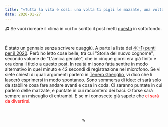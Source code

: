```yaml
---
title: "«Tutta la vita è così: una volta ti pigli le mazzate, una volta i baci»"
date: 2020-01-27
---
```

♫ Se vuoi ricreare il clima in cui ho scritto il post metti <span style="text-decoration:underline">[questa](https://youtu.be/4J65-U3izN8)</span> in sottofondo.

&nbsp;

È stato un gennaio senza scrivere quaggiù. A parte la lista dei <span style="text-decoration:underline">[4(+1) punti per il 2020](https://miry1919.github.io/hugosite/post/4-punti-per-il-2020/)</span>. Però ho letto cose belle, tra cui "Storia del nuovo cognome", secondo volume de "L'amica geniale", che in cinque giorni era già finito e ora dona il titolo a questo post. In realtà mi sono fatta sentire in modo alternativo in quel minuto e 42 secondi di registrazione nel microfono. Se vi siete chiesti di quali argomenti parlerò in <span style="text-decoration:underline">[Tenero Gheriglio](https://miry1919.github.io/hugosite/podcast/tenero-gheriglio/)</span>, vi dico che li lascerò esprimersi in modo spontaneo. Sono sommersa di idee: ci sarà solo da stabilire cosa fare andare avanti e cosa in coda. Ci saranno puntate in cui parlerò delle mazzate, e puntate in cui racconterò dei baci. O forse sarà sempre un miscuglio di entrambi. E se mi conoscete già sapete che <span style="color:red">ci sarà da divertirsi</span>.

&nbsp;

<div align="center">
  ✎
</div>
